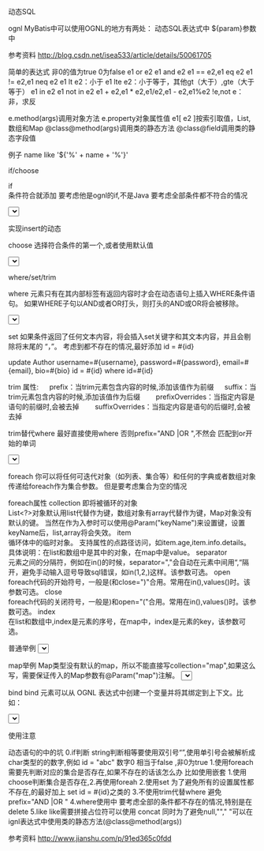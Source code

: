 动态SQL

ognl
MyBatis中可以使用OGNL的地方有两处：
动态SQL表达式中
${param}参数中

参考资料
http://blog.csdn.net/isea533/article/details/50061705

简单的表达式
非0的值为true  0为false
e1 or e2
e1 and e2
e1 == e2,e1 eq e2
e1 != e2,e1 neq e2
e1 lt e2：小于
e1 lte e2：小于等于，其他gt（大于）,gte（大于等于）
e1 in e2
e1 not in e2
e1 + e2,e1 * e2,e1/e2,e1 - e2,e1%e2
!e,not e：非，求反

e.method(args)调用对象方法
e.property对象属性值
e1[ e2 ]按索引取值，List,数组和Map
@class@method(args)调用类的静态方法
@class@field调用类的静态字段值

例子
<if test="name != null and name != ''" >
		name like '${'%' + name + '%'}'
</if>


if/choose

if  
  条件符合就添加
 要考虑他是ognl的if,不是Java
  要考虑全部条件都不符合的情况

  <select id="searchStudents" resultMap="stuMap" parameterType="map">  
        select * from mybatis_student where 1=1  
        <if test="name!=null">  
            and name like #{name}  
        </if>  
        <if test="age!=null">  
            and age=#{age}  
        </if>  
    </select> 

实现insert的动态

choose
选择符合条件的第一个,或者使用默认值

<select id="findActiveBlogLike"  resultType="Blog">  
  SELECT * FROM BLOG WHERE state = ‘ACTIVE’  
  <choose>  
    <when test="title != null">  
      	 AND title like #{title}  
    </when>  
    <when test="author != null and author.name != null">  
        AND author_name like #{author.name}  
    </when>  
    <otherwise>  
        AND featured = 1  
    </otherwise>  
  </choose>  
</select>  


where/set/trim

where
<where>元素只有在其内部标签有返回内容时才会在动态语句上插入WHERE条件语句。
如果WHERE子句以AND或者OR打头，则打头的AND或OR将会被移除。

<select id="findActiveBlogLike"   resultType="Blog">  
  SELECT * FROM BLOG  
  <where>  
      <if test="state != null">  
        state = #{state}  
      </if>  
  </where>  
</select>  

set
如果<if>条件返回了任何文本内容，<set>将会插入set关键字和其文本内容，并且会剔除将末尾的 “，”。
考虑到都不存在的情况,最好添加 id = #{id}

<update id="updateAuthorIfNecessary">  
  update Author  
    <set>  
      <if test="username != null">username=#{username},</if>  
      <if test="password != null">password=#{password},</if>  
      <if test="email != null">email=#{email},</if>  
      <if test="bio != null">bio=#{bio}</if>  
      id = #{id}
    </set>  
  where id=#{id}  
</update>  


trim
属性:
   　 prefix：当trim元素包含内容的时候,添加该值作为前缀
　    suffix：当trim元素包含内容的时候,添加该值作为后缀
　　prefixOverrides：当指定内容是语句的前缀时,会被去掉
　　suffixOverrides：当指定内容是语句的后缀时,会被去掉

trim替代where 
最好直接使用where
否则prefix="AND  |OR  ",不然会 匹配到or开始的单词

<select id="searchStudents3" resultMap="stuMap" parameterType="map">  
    select * from mybatis_student   
    <trim prefix="WHERE" prefixOverrides="AND  | OR  ">  
        <if test="name!=null">  
            and name like #{name}  
        </if>  
        <if test="age!=null">  
            and age=#{age}  
        </if>  
    </trim>  
</select>  


foreach
你可以将任何可迭代对象（如列表、集合等）和任何的字典或者数组对象传递给foreach作为集合参数。
但是要考虑集合为空的情况

foreach属性
collection
即将被循环的对象 	
List<?>对象默认用list代替作为键，数组对象有array代替作为键，Map对象没有默认的键。
当然在作为入参时可以使用@Param("keyName")来设置键，设置keyName后，list,array将会失效。
item	
循环体中的临时对象。
支持属性的点路径访问，如item.age,item.info.details。
具体说明：在list和数组中是其中的对象，在map中是value。
separator	
元素之间的分隔符，例如在in()的时候，separator=","会自动在元素中间用“,“隔开，避免手动输入逗号导致sql错误，如in(1,2,)这样。该参数可选。
open	
foreach代码的开始符号，一般是(和close=")"合用。常用在in(),values()时。该参数可选。
close	
foreach代码的关闭符号，一般是)和open="("合用。常用在in(),values()时。该参数可选。
index	
在list和数组中,index是元素的序号，在map中，index是元素的key，该参数可选。


普通举例
<select id="selectPostIn" resultType="domain.blog.Post">  
  SELECT *  
  FROM POST P  
  WHERE ID in  
  <foreach item="item" index="index" collection="list"  
      open="(" separator="," close=")">  
        #{item}  
  </foreach>  
</select> 


map举例
Map类型没有默认的map，所以不能直接写collection="map",如果这么写，需要保证传入的Map参数有@Param("map")注解。
<select id="sel_key_cols" resultType="int">  
	select count(*) from key_cols where  
	<foreach item="item" index="key" collection="map"  
		open="" separator="AND" close="">${key} = #{item}</foreach>  
</select>  


bind
bind 元素可以从 OGNL 表达式中创建一个变量并将其绑定到上下文。比如：

<select id="selectBlogsLike" resultType="Blog">
  <bind name="pattern" value="'%' + _parameter.getTitle() + '%'" />
  SELECT * FROM BLOG
  WHERE title LIKE #{pattern}
</select>



使用注意

动态语句的中的坑
0.if判断
string判断相等要使用双引号“”,使用单引号会被解析成char类型的的数字,例如 id = "abc"
数字0 相当于false ,非0为true
1.使用foreach   
需要先判断对应的集合是否存在,如果不存在的话该怎么办
比如使用嵌套  1.使用choose判断集合是否存在,2.再使用foreah
2.使用set
为了避免所有的设置属性都不存在,的最好加上 set id = #{id}之类的
3.不使用trim代替where
避免prefix="AND  |OR  "
4.where使用中
要考虑全部的条件都不存在的情况,特别是在delete
5.like
like需要拼接占位符可以使用 concat
同时为了避免null,"","  "可以在ignl表达式中使用类的静态方法(@class@method(args))


参考资料
http://www.jianshu.com/p/91ed365c0fdd
